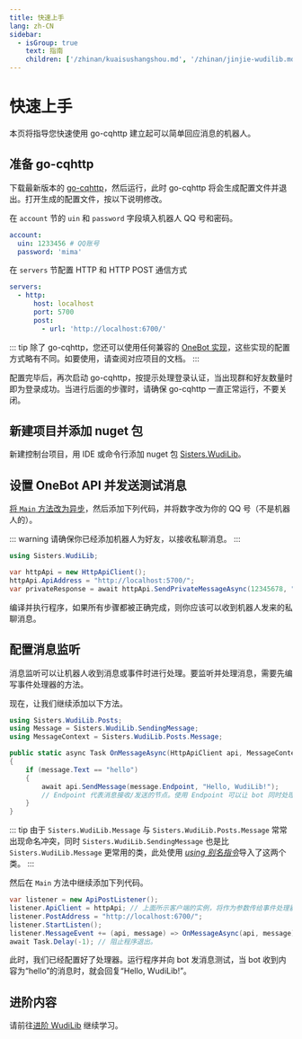 ```yaml
---
title: 快速上手
lang: zh-CN
sidebar:
  - isGroup: true
    text: 指南
    children: ['/zhinan/kuaisushangshou.md', '/zhinan/jinjie-wudilib.md']
---
```

# 快速上手
本页将指导您快速使用 go-cqhttp 建立起可以简单回应消息的机器人。

## 准备 go-cqhttp
下载最新版本的 [go-cqhttp](https://github.com/Mrs4s/go-cqhttp/releases)，然后运行，此时 go-cqhttp 将会生成配置文件并退出。打开生成的配置文件，按以下说明修改。

在 `account` 节的 `uin` 和 `password` 字段填入机器人 QQ 号和密码。

```yaml
account:
  uin: 1233456 # QQ账号
  password: 'mima'
```

在 `servers` 节配置 HTTP 和 HTTP POST 通信方式

```yaml
servers:
  - http:
      host: localhost
      port: 5700
      post:
        - url: 'http://localhost:6700/'
```

::: tip
除了 go-cqhttp，您还可以使用任何兼容的 [OneBot 实现](https://onebot.page.moe/ecosystem.html#onebot-%E5%AE%9E%E7%8E%B0)，这些实现的配置方式略有不同。如要使用，请查阅对应项目的文档。
:::

配置完毕后，再次启动 go-cqhttp，按提示处理登录认证，当出现群和好友数量时即为登录成功。当进行后面的步骤时，请确保 go-cqhttp 一直正常运行，不要关闭。

## 新建项目并添加 nuget 包
新建控制台项目，用 IDE 或命令行添加 nuget 包 [Sisters.WudiLib](https://www.nuget.org/packages/Sisters.WudiLib)。

## 设置 OneBot API 并发送测试消息
[将 `Main` 方法改为异步](https://docs.microsoft.com/zh-cn/dotnet/csharp/whats-new/csharp-7#async-main)，然后添加下列代码，并将数字改为你的 QQ 号（不是机器人的）。

::: warning
请确保你已经添加机器人为好友，以接收私聊消息。
:::

```cs
using Sisters.WudiLib;

var httpApi = new HttpApiClient();
httpApi.ApiAddress = "http://localhost:5700/";
var privateResponse = await httpApi.SendPrivateMessageAsync(12345678, "hello");
```

编译并执行程序，如果所有步骤都被正确完成，则你应该可以收到机器人发来的私聊消息。

## 配置消息监听
消息监听可以让机器人收到消息或事件时进行处理。要监听并处理消息，需要先编写事件处理器的方法。

现在，让我们继续添加以下方法。

```cs
using Sisters.WudiLib.Posts;
using Message = Sisters.WudiLib.SendingMessage;
using MessageContext = Sisters.WudiLib.Posts.Message;

public static async Task OnMessageAsync(HttpApiClient api, MessageContext message)
{
    if (message.Text == "hello")
    {
        await api.SendMessage(message.Endpoint, "Hello, WudiLib!");
        // Endpoint 代表消息接收/发送的节点。使用 Endpoint 可以让 bot 同时处理私聊和群聊消息，而无需分别编写代码。
    }
}
```

::: tip
由于 `Sisters.WudiLib.Message` 与 `Sisters.WudiLib.Posts.Message` 常常出现命名冲突，同时 `Sisters.WudiLib.SendingMessage` 也是比 `Sisters.WudiLib.Message` 更常用的类，此处使用 [*using 别名指令*](https://docs.microsoft.com/zh-cn/dotnet/csharp/language-reference/keywords/using-directive)导入了这两个类。
:::

然后在 `Main` 方法中继续添加下列代码。

```cs
var listener = new ApiPostListener();
listener.ApiClient = httpApi; // 上面所示客户端的实例，将作为参数传给事件处理器，便于进行各种操作。
listener.PostAddress = "http://localhost:6700/";
listener.StartListen();
listener.MessageEvent += (api, message) => OnMessageAsync(api, message).GetAwaiter().GetResult();
await Task.Delay(-1); // 阻止程序退出。
```

此时，我们已经配置好了处理器。运行程序并向 bot 发消息测试，当 bot 收到内容为“hello”的消息时，就会回复“Hello, WudiLib!”。

## 进阶内容
请前往[进阶 WudiLib](jinjie-wudilib.md) 继续学习。